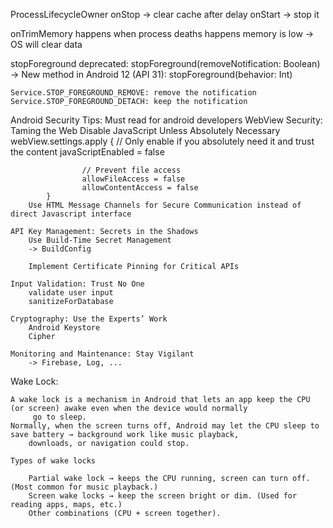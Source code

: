 ProcessLifecycleOwner
	onStop -> clear cache after delay
	onStart -> stop it

onTrimMemory
	happens when process deaths happens
	memory is low -> OS will clear data

stopForeground deprecated:
	stopForeground(removeNotification: Boolean)
	-> New method in Android 12 (API 31):
	stopForeground(behavior: Int)

	Service.STOP_FOREGROUND_REMOVE: remove the notification
	Service.STOP_FOREGROUND_DETACH: keep the notification

Android Security Tips: Must read for android developers
	WebView Security: Taming the Web
		Disable JavaScript Unless Absolutely Necessary
			webView.settings.apply {
    				// Only enable if you absolutely need it and trust the content
    				javaScriptEnabled = false
    
    				// Prevent file access
    				allowFileAccess = false
    				allowContentAccess = false
			}
		Use HTML Message Channels for Secure Communication instead of direct Javascript interface

	API Key Management: Secrets in the Shadows
		Use Build-Time Secret Management
		-> BuildConfig

		Implement Certificate Pinning for Critical APIs

	Input Validation: Trust No One
		validate user input
		sanitizeForDatabase

	Cryptography: Use the Experts’ Work
		Android Keystore
		Cipher

	Monitoring and Maintenance: Stay Vigilant
		-> Firebase, Log, ...

Wake Lock:
	
	A wake lock is a mechanism in Android that lets an app keep the CPU (or screen) awake even when the device would normally
		 go to sleep.
	Normally, when the screen turns off, Android may let the CPU sleep to save battery → background work like music playback, 
		downloads, or navigation could stop.
	
	Types of wake locks

		Partial wake lock → keeps the CPU running, screen can turn off. (Most common for music playback.) 
		Screen wake locks → keep the screen bright or dim. (Used for reading apps, maps, etc.)
		Other combinations (CPU + screen together).